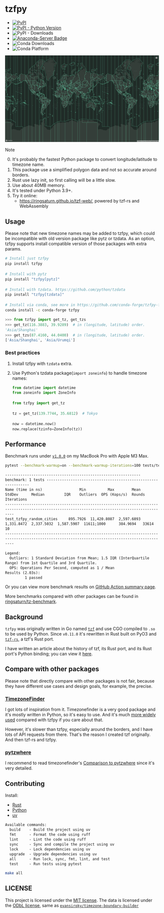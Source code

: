 # tzfpy

- [![PyPI](https://img.shields.io/pypi/v/tzfpy)](https://pypi.org/project/tzfpy/)
- [![PyPI - Python Version](https://img.shields.io/pypi/pyversions/tzfpy)](https://pypi.org/project/tzfpy/)
- ![PyPI - Downloads](https://img.shields.io/pypi/dd/tzfpy)
- [![Anaconda-Server Badge](https://anaconda.org/conda-forge/tzfpy/badges/version.svg)](https://anaconda.org/conda-forge/tzfpy)
- ![Conda Downloads](https://img.shields.io/conda/d/conda-forge/tzfpy)
- ![Conda Platform](https://img.shields.io/conda/p/conda-forge/tzfpy)

![](https://github.com/ringsaturn/tzf/blob/gh-pages/docs/tzf-social-media.png?raw=true)

> [!NOTE]
>
> 0. It's probably the fastest Python package to convert longitude/latitude to
>    timezone name.
> 1. This package use a simplified polygon data and not so accurate around
>    borders.
> 2. Rust use lazy init, so first calling will be a little slow.
> 3. Use about 40MB memory.
> 4. It's tested under Python 3.9+.
> 5. Try it online:
>    - <https://ringsaturn.github.io/tzf-web/>, powered by tzf-rs and
>      WebAssembly

## Usage

Please note that new timezone names may be added to tzfpy, which could be
incompatible with old version package like pytz or tzdata. As an option, tzfpy
supports install compatible version of those packages with extra params.

```bash
# Install just tzfpy
pip install tzfpy

# Install with pytz
pip install "tzfpy[pytz]"

# Install with tzdata. https://github.com/python/tzdata
pip install "tzfpy[tzdata]"

# Install via conda, see more in https://github.com/conda-forge/tzfpy-feedstock
conda install -c conda-forge tzfpy
```

```python
>>> from tzfpy import get_tz, get_tzs
>>> get_tz(116.3883, 39.9289)  # in (longitude, latitude) order.
'Asia/Shanghai'
>>> get_tzs(87.4160, 44.0400)  # in (longitude, latitude) order.
['Asia/Shanghai', 'Asia/Urumqi']
```

### Best practices

1. Install tzfpy with `tzdata` extra.
2. Use Python's tzdata package(`import zoneinfo`) to handle timezone names:

    ```py
    from datetime import datetime
    from zoneinfo import ZoneInfo

    from tzfpy import get_tz

    tz = get_tz(139.7744, 35.6812)  # Tokyo

    now = datetime.now()
    now.replace(tzinfo=ZoneInfo(tz))
    ```

## Performance

Benchmark runs under
[`v1.0.0`](https://github.com/ringsaturn/tzfpy/releases/tag/v1.0.0) on my
MacBook Pro with Apple M3 Max.

```bash
pytest --benchmark-warmup=on --benchmark-warmup-iterations=100 tests/test_bench.py
```

```
-------------------------------------------------------------- benchmark: 1 tests --------------------------------------------------------------
Name (time in ns)                 Min          Max        Mean      StdDev      Median         IQR    Outliers  OPS (Kops/s)  Rounds  Iterations
------------------------------------------------------------------------------------------------------------------------------------------------
test_tzfpy_random_cities     895.7926  11,420.8087  2,597.6093  1,331.8472  2,337.5032  1,587.5907  11611;1000      384.9694   33614          10
------------------------------------------------------------------------------------------------------------------------------------------------

Legend:
  Outliers: 1 Standard Deviation from Mean; 1.5 IQR (InterQuartile Range) from 1st Quartile and 3rd Quartile.
  OPS: Operations Per Second, computed as 1 / Mean
Results (2.03s):
         1 passed
```

Or you can view more benchmark results on
[GitHub Action summary page](https://github.com/ringsaturn/tzfpy/actions/workflows/Test.yml).

More benchmarks compared with other packages can be found in
[ringsaturn/tz-benchmark](https://github.com/ringsaturn/tz-benchmark).

## Background

`tzfpy` was originally written in Go named [`tzf`][tzf] and use CGO compiled to
`.so` to be used by Python. Since `v0.11.0` it's rewritten in Rust built on PyO3
and [`tzf-rs`][tzf-rs], a tzf's Rust port.

I have written an article about the history of tzf, its Rust port, and its Rust
port's Python binding; you can view it
[here](https://blog.ringsaturn.me/en/posts/2023-01-31-history-of-tzf/).

[tzf]: https://github.com/ringsaturn/tzf
[tzf-rs]: https://github.com/ringsaturn/tzf-rs

## Compare with other packages

Please note that directly compare with other packages is not fair, because they
have different use cases and design goals, for example, the precise.

### [TimezoneFinder](https://github.com/jannikmi/timezonefinder)

I got lots of inspiration from it. Timezonefinder is a very good package and
it's mostly written in Python, so it's easy to use. And it's much
[more widely used](https://github.com/jannikmi/timezonefinder/network/dependents)
compared with tzfpy if you care about that.

However, it's slower than tzfpy, especially around the borders, and I have lots
of API requests from there. That's the reason I created tzf originally. And then
tzf-rs and tzfpy.

### [pytzwhere](https://github.com/pegler/pytzwhere)

I recommend to read timezonefinder's
[Comparison to pytzwhere](https://timezonefinder.readthedocs.io/en/latest/3_about.html#comparison-to-pytzwhere)
since it's very detailed.

## Contributing

Install:

- [Rust](https://www.rust-lang.org/tools/install)
- [Python](https://www.python.org/downloads/)
- [uv](https://docs.astral.sh/uv/)

```console
Available commands:
  build    - Build the project using uv
  fmt      - Format the code using ruff
  lint     - Lint the code using ruff
  sync     - Sync and compile the project using uv
  lock     - Lock dependencies using uv
  upgrade  - Upgrade dependencies using uv
  all      - Run lock, sync, fmt, lint, and test
  test     - Run tests using pytest
```

```bash
make all
```

## LICENSE

This project is licensed under the [MIT license](./LICENSE). The data is
licensed under the
[ODbL license](https://github.com/ringsaturn/tzf-rel/blob/main/LICENSE), same as
[`evansiroky/timezone-boundary-builder`](https://github.com/evansiroky/timezone-boundary-builder)
